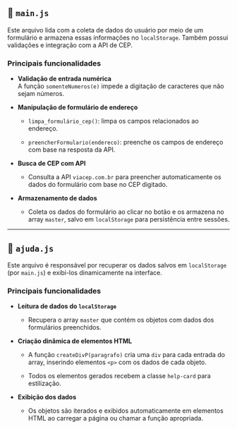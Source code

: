 📁 `main.js`
------------

Este arquivo lida com a coleta de dados do usuário por meio de um formulário e armazena essas informações no `localStorage`. Também possui validações e integração com a API de CEP.

### Principais funcionalidades

-   **Validação de entrada numérica**\
    A função `somenteNumeros(e)` impede a digitação de caracteres que não sejam números.

-   **Manipulação de formulário de endereço**

    -   `limpa_formulário_cep()`: limpa os campos relacionados ao endereço.

    -   `preencherFormulario(endereco)`: preenche os campos de endereço com base na resposta da API.

-   **Busca de CEP com API**

    -   Consulta a API `viacep.com.br` para preencher automaticamente os dados do formulário com base no CEP digitado.

-   **Armazenamento de dados**

    -   Coleta os dados do formulário ao clicar no botão e os armazena no array `master`, salvo em `localStorage` para persistência entre sessões.

* * * * *

📁 `ajuda.js`
-------------

Este arquivo é responsável por recuperar os dados salvos em `localStorage` (por `main.js`) e exibi-los dinamicamente na interface.

### Principais funcionalidades

-   **Leitura de dados do `localStorage`**

    -   Recupera o array `master` que contém os objetos com dados dos formulários preenchidos.

-   **Criação dinâmica de elementos HTML**

    -   A função `createDivP(paragrafo)` cria uma `div` para cada entrada do array, inserindo elementos `<p>` com os dados de cada objeto.

    -   Todos os elementos gerados recebem a classe `help-card` para estilização.

-   **Exibição dos dados**

    -   Os objetos são iterados e exibidos automaticamente em elementos HTML ao carregar a página ou chamar a função apropriada.